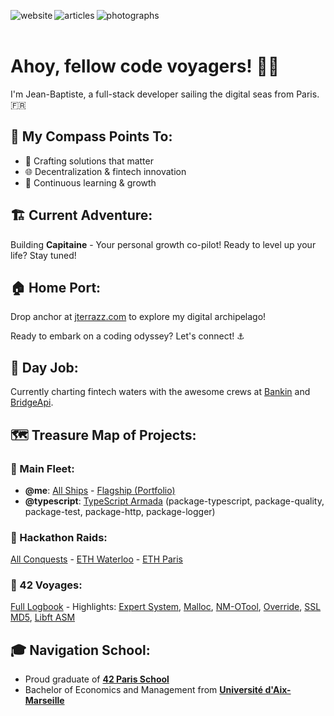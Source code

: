 [<img align="left" alt="website" src="https://img.shields.io/badge/website-%23eaecf0.svg?&style=for-the-badge" />](https://jterrazz.com)
[<img align="left" alt="articles" src="https://img.shields.io/badge/articles-%2390e175.svg?&style=for-the-badge&logoColor=white" />](https://jterrazz.com/link/articles)
[<img align="left" alt="photographs" src="https://img.shields.io/badge/photographs-%23eaecf0.svg?&style=for-the-badge" />](https://jterrazz.com/link/photographs)
</br></br>

# Ahoy, fellow code voyagers! 🏴‍☠️

I'm Jean-Baptiste, a full-stack developer sailing the digital seas from Paris. 🇫🇷

## 🧭 My Compass Points To:
- 🚀 Crafting solutions that matter
- 🌐 Decentralization & fintech innovation
- 🧠 Continuous learning & growth

## 🏗️ Current Adventure:
Building **Capitaine** - Your personal growth co-pilot! Ready to level up your life? Stay tuned! 

## 🏠 Home Port:
Drop anchor at [jterrazz.com](https://jterrazz.com) to explore my digital archipelago!

Ready to embark on a coding odyssey? Let's connect! ⚓

## 🌟 Day Job:
Currently charting fintech waters with the awesome crews at [Bankin](https://bankin.com) and [BridgeApi](https://bridgeapi.io/).

## 🗺️ Treasure Map of Projects:

### 📘 Main Fleet:
- **@me**: [All Ships](https://github.com/stars/jterrazz/lists/jterrazz) - [Flagship (Portfolio)](https://github.com/jterrazz/jterrazz-web)
- **@typescript**: [TypeScript Armada](https://github.com/jterrazz?tab=repositories&q=package-typescript&type=&language=&sort=) (package-typescript, package-quality, package-test, package-http, package-logger)

### 📙 Hackathon Raids:
[All Conquests](https://github.com/stars/jterrazz/lists/hackathons) - [ETH Waterloo](https://github.com/jterrazz/hackathons.ethwaterloo-defi-dy) - [ETH Paris](https://github.com/jterrazz/hackathons.ethparis-collective)

### 📕 42 Voyages:
[Full Logbook](https://github.com/stars/jterrazz/lists/42) - Highlights: [Expert System](https://github.com/jterrazz/42-expert-system), [Malloc](https://github.com/jterrazz/42-malloc), [NM-OTool](https://github.com/jterrazz/42-nm-otool), [Override](https://github.com/jterrazz/42-override), [SSL MD5](https://github.com/jterrazz/42-ssl-md5), [Libft ASM](https://github.com/jterrazz/42-libft-asm)

## 🎓 Navigation School:
- Proud graduate of [**42 Paris School**](https://www.42.fr/)
- Bachelor of Economics and Management from [**Université d'Aix-Marseille**](https://feg.univ-amu.fr/)
